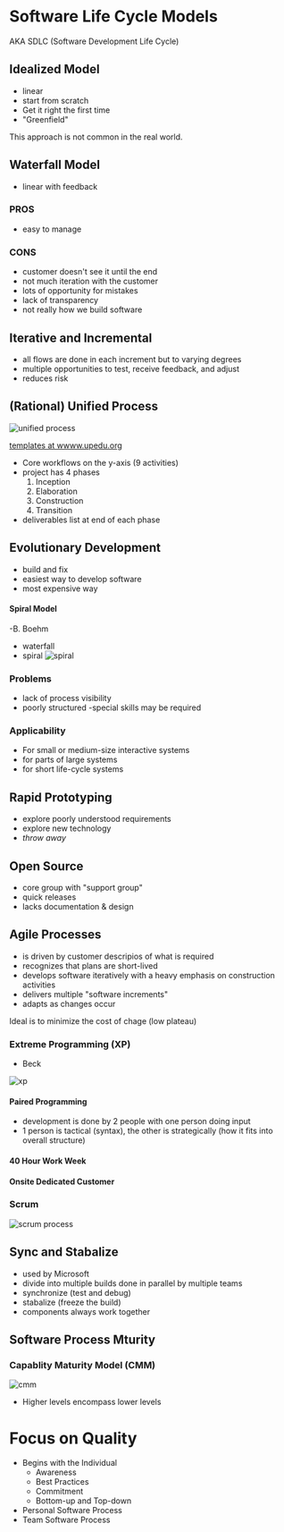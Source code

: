 # Software Life Cycle Models

AKA SDLC (Software Development Life Cycle)

## Idealized Model
- linear
- start from scratch
- Get it right the first time
- "Greenfield"

This approach is not common in the real world.

## Waterfall Model
- linear with feedback

### PROS
- easy to manage

### CONS
- customer doesn't see it until the end
- not much iteration with the customer
- lots of opportunity for mistakes
- lack of transparency
- not really how we build software

## Iterative and Incremental
- all flows are done in each increment but to varying degrees
- multiple opportunities to test, receive feedback, and adjust
- reduces risk

## (Rational) Unified Process
![unified process](http://www.technologyuk.net/computing/sad/images/usdp_lifecycle.gif)

[templates at wwww.upedu.org](www.upedu.org)
- Core workflows on the y-axis (9 activities)
- project has 4 phases
  1. Inception
  2. Elaboration
  3. Construction
  4. Transition
- deliverables list at end of each phase

## Evolutionary Development
- build and fix
- easiest way to develop software
- most expensive way

#### Spiral Model
-B. Boehm
  - waterfall
  - spiral ![spiral](https://upload.wikimedia.org/wikipedia/commons/thumb/e/ec/Spiral_model_(Boehm,_1988).svg/333px-Spiral_model_(Boehm,_1988).svg.png)
  
### Problems
  - lack of process visibility
  - poorly structured
  -special skills may be required
  
### Applicability
  - For small or medium-size interactive systems
  - for parts of large systems
  - for short life-cycle systems
  
## Rapid Prototyping
- explore poorly understood requirements
- explore new technology
- *throw away*

## Open Source
- core group with "support group"
- quick releases
- lacks documentation & design

## Agile Processes
- is driven by customer descripios of what is required
- recognizes  that plans are short-lived
- develops software iteratively with a heavy emphasis on construction activities
- delivers multiple "software increments"
- adapts as changes occur

Ideal is to minimize the cost of chage (low plateau)

### Extreme Programming (XP)
- Beck

![xp](http://www.extremeprogramming.org/map/images/project.gif)

#### Paired Programming
- development is done by 2 people with one person doing input
- 1 person is tactical (syntax), the other is strategically (how it fits into overall structure)

#### 40 Hour Work Week

#### Onsite Dedicated Customer

### Scrum
![scrum process](https://www.cprime.com/wp-content/static/images/resources/ScrumCycle.jpg?afd526)

## Sync and Stabalize
- used by Microsoft
- divide into multiple builds done in parallel by multiple teams
- synchronize (test and debug)
- stabalize (freeze the build)
- components always work together

## Software Process Mturity

### Capablity Maturity Model (CMM)

![cmm](https://upload.wikimedia.org/wikipedia/commons/thumb/e/ec/Characteristics_of_Capability_Maturity_Model.svg/500px-Characteristics_of_Capability_Maturity_Model.svg.png)

- Higher levels encompass lower levels

# Focus on Quality
- Begins with the Individual
  - Awareness
  - Best Practices
  - Commitment
  - Bottom-up and Top-down
- Personal Software Process
- Team Software Process
